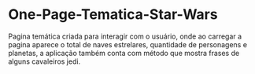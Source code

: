 # One-Page-Tematica-Star-Wars
Pagina temática criada para interagir com o usuário, onde ao carregar a pagina aparece o total de naves estrelares, quantidade de personagens e planetas, a aplicação também conta com método que mostra frases de alguns cavaleiros jedi.
